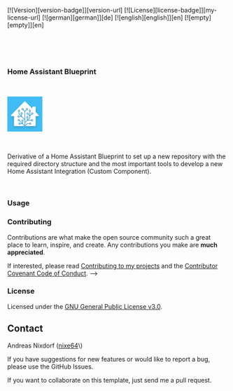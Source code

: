 [![Version][version-badge]][version-url]
[![License][license-badge]][my-license-url]
[![german][german]][de]
[![english][english]][en]
[![empty][empty]][en]
<!--
[![Bugs][bugs-badge]][bugs-url]
-->
<br/>
<br/>
<br/>

### Home Assistant Blueprint

<br/>

[![Logo](images/hassio-icon.png)](https://aws.amazon.com/de/polly/)

<br/>

Derivative of a Home Assistant Blueprint to set up a new repository with the required directory structure and the most important tools
to develop a new Home Assistant Integration (Custom Component).

<br/>

### Usage


### Contributing

Contributions are what make the open source community such a great place to learn, inspire, and create. Any contributions you make are **much appreciated**.

If interested, please read [Contributing to my projects](contributing/Contribute.en.md) and the [Contributor Covenant Code of Conduct](contributing/CodeOfConduct.en.md).
-->

### License

Licensed under the [GNU General Public License v3.0](../LICENSE.en.md).

## Contact

Andreas Nixdorf \([nixe64](https://github.com/nixe64/")\)
       
If you have suggestions for new features or would like to report a bug, please use the GitHub Issues.

If you want to collaborate on this template, just send me a pull request.
